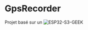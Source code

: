 # GpsRecorder

Projet basé sur un ![ESP32-S3-GEEK]([http://url/to/img.png](https://www.waveshare.com/wiki/ESP32-S3-GEEK))
